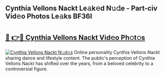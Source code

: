 ## Cynthia Vellons Nackt Le𝚊k𝚎d N𝚞𝚍e - Part-civ Vid𝚎o Photos Le𝚊ks BF36I

# <h2><a href="http://fb6070h.evod.top/?m=Cynthia+Vellons+Nackt">🔗 👉🔴 Cynthia Vellons Nackt Vid𝚎o Ph𝚘t𝚘s</a></h2>

[![Cynthia Vellons Nackt N𝚞d𝚎s](https://i.imgur.com/8V9OHl7.gif)](http://fb6070h.evod.top/?m=Cynthia+Vellons+Nackt)
Online personality Cynthia Vellons Nackt sharing dance and lifestyle content. The public's perception of Cynthia Vellons Nackt has shifted over the years, from a beloved celebrity to a controversial figure. 
